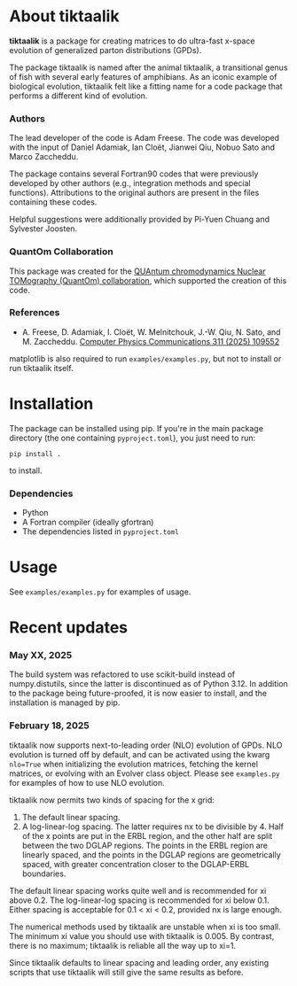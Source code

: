 # About tiktaalik

**tiktaalik** is a package for creating matrices to do ultra-fast x-space evolution
of generalized parton distributions (GPDs).

The package tiktaalik is named after the animal tiktaalik,
a transitional genus of fish with several early features of amphibians.
As an iconic example of biological evolution,
tiktaalik felt like a fitting name for a code package that performs
a different kind of evolution.

### Authors

The lead developer of the code is Adam Freese.
The code was developed with the input of
Daniel Adamiak, Ian Cloët, Jianwei Qiu, Nobuo Sato and Marco Zaccheddu.

The package contains several Fortran90 codes that were previously
developed by other authors (e.g., integration methods and special functions).
Attributions to the original authors are present in the files containing these codes.

Helpful suggestions were additionally provided by Pi-Yuen Chuang and Sylvester Joosten.

### QuantOm Collaboration

This package was created for the
[QUAntum chromodynamics Nuclear TOMography (QuantOm) collaboration](https://quantom-collab.github.io/),
which supported the creation of this code.

### References

- A. Freese, D. Adamiak, I. Cloët, W. Melnitchouk, J.-W. Qiu, N. Sato, and M. Zaccheddu.
  [Computer Physics Communications 311 (2025) 109552](https://inspirehep.net/literature/2860861)

matplotlib is also required to run `examples/examples.py`,
but not to install or run tiktaalik itself.

# Installation

The package can be installed using pip.
If you're in the main package directory
(the one containing `pyproject.toml`),
you just need to run:
```
pip install .
```
to install.

### Dependencies

- Python
- A Fortran compiler (ideally gfortran)
- The dependencies listed in `pyproject.toml`

# Usage

See `examples/examples.py` for examples of usage.

# Recent updates

### May XX, 2025

The build system was refactored to use scikit-build instead of numpy.distutils,
since the latter is discontinued as of Python 3.12.
In addition to the package being future-proofed, it is now easier to install,
and the installation is managed by pip.

### February 18, 2025

tiktaalik now supports next-to-leading order (NLO) evolution of GPDs.
NLO evolution is turned off by default,
and can be activated using the kwarg `nlo=True`
when initializing the evolution matrices, fetching the kernel matrices,
or evolving with an Evolver class object.
Please see `examples.py` for examples of how to use NLO evolution.

tiktaalik now permits two kinds of spacing for the x grid:
1. The default linear spacing.
2. A log-linear-log spacing.
The latter requires nx to be divisible by 4.
Half of the x points are put in the ERBL region,
and the other half are split between the two DGLAP regions.
The points in the ERBL region are linearly spaced,
and the points in the DGLAP regions are geometrically spaced,
with greater concentration closer to the DGLAP-ERBL boundaries.

The default linear spacing works quite well and is recommended for xi above 0.2.
The log-linear-log spacing is recommended for xi below 0.1.
Either spacing is acceptable for 0.1 < xi < 0.2, provided nx is large enough.

The numerical methods used by tiktaalik are unstable when xi is too small.
The minimum xi value you should use with tiktaalik is 0.005.
By contrast, there is no maximum; tiktaalik is reliable all the way up to xi=1.

Since tiktaalik defaults to linear spacing and leading order,
any existing scripts that use tiktaalik will still give the same results as before.
